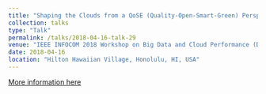 ```yaml
---
title: "Shaping the Clouds from a QoSE (Quality-Open-Smart-Green) Perspective"
collection: talks
type: "Talk"
permalink: /talks/2018-04-16-talk-29
venue: "IEEE INFOCOM 2018 Workshop on Big Data and Cloud Performance (DCPerf 2018)"
date: 2018-04-16
location: "Hilton Hawaiian Village, Honolulu, HI, USA"
---
```


[More information here](http://infocom2018.ieee-infocom.org/content/workshop-dcperf-big-data-and-cloud-performance-program)
